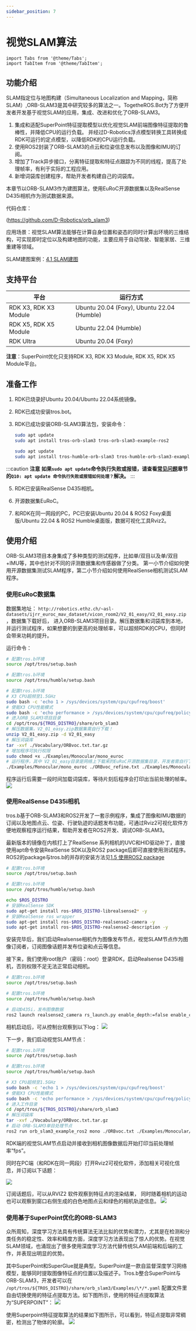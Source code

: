 ```yaml
---
sidebar_position: 7
---
```

# 视觉SLAM算法

```mdx-code-block
import Tabs from '@theme/Tabs';
import TabItem from '@theme/TabItem';
```

## 功能介绍

SLAM指定位与地图构建（Simultaneous Localization and Mapping，简称SLAM）,ORB-SLAM3是其中研究较多的算法之一。TogetheROS.Bot为了方便开发者开发基于视觉SLAM的应用，集成、改进和优化了ORB-SLAM3。

1. 集成和适配SuperPoint特征提取模型以优化视觉SLAM前端图像特征提取的鲁棒性，并降低CPU的运行负载。
   并经过D-Robotics浮点模型转换工具转换成RDK可运行的定点模型，以降低RDK的CPU运行负载。
2. 使用ROS2封装了ORB-SLAM3的点云和位姿信息发布以及图像和IMU的订阅。
3. 增加了Track异步接口，分离特征提取和特征点跟踪为不同的线程，提高了处理帧率，有利于实际的工程应用。
4. 新增词袋库创建程序，帮助开发者构建自己的词袋库。

本章节以ORB-SLAM3作为建图算法，使用EuRoC开源数据集以及RealSense D435i相机作为测试数据来源。

代码仓库：

 (https://github.com/D-Robotics/orb_slam3)

应用场景：视觉SLAM算法能够在计算自身位置和姿态的同时计算出环境的三维结构，可实现即时定位以及构建地图的功能，主要应用于自动驾驶、智能家居、三维重建等领域。

SLAM建图案例：[4.1 SLAM建图](../../apps/slam)

## 支持平台

| 平台                  | 运行方式     |
| --------------------- | ------------ |
| RDK X3, RDK X3 Module | Ubuntu 20.04 (Foxy), Ubuntu 22.04 (Humble) |
| RDK X5, RDK X5 Module | Ubuntu 22.04 (Humble) |
| RDK Ultra | Ubuntu 20.04 (Foxy) |

**注意**：SuperPoint优化只支持RDK X3, RDK X3 Module, RDK X5, RDK X5 Module平台。

## 准备工作

1. RDK已烧录好Ubuntu 20.04/Ubuntu 22.04系统镜像。

2. RDK已成功安装tros.bot。

3. RDK已成功安装ORB-SLAM3算法包，安装命令：

   <Tabs groupId="tros-distro">
   <TabItem value="foxy" label="Foxy">

   ```bash
   sudo apt update
   sudo apt install tros-orb-slam3 tros-orb-slam3-example-ros2
   ```

   </TabItem>
   <TabItem value="humble" label="Humble">

   ```bash
   sudo apt update
   sudo apt install tros-humble-orb-slam3 tros-humble-orb-slam3-example-ros2
   ```

   </TabItem>
   </Tabs>

:::caution **注意**
**如果`sudo apt update`命令执行失败或报错，请查看[常见问题](/docs/08_FAQ/03_applications_and_examples.md)章节的`Q10: apt update 命令执行失败或报错如何处理？`解决。**
:::

5. RDK已安装RealSense D435i相机。

6. 开源数据集EuRoC。

7. 和RDK在同一网段的PC，PC已安装Ubuntu 20.04 & ROS2 Foxy桌面版/Ubuntu 22.04 & ROS2 Humble桌面版，数据可视化工具Rviz2。

## 使用介绍

ORB-SLAM3项目本身集成了多种类型的测试程序，比如单/双目以及单/双目+IMU等，其中也针对不同的评测数据集和传感器做了分类。
第一小节介绍如何使用开源数据集测试SLAM程序，第二小节介绍如何使用RealSense相机测试SLAM程序。

### 使用EuRoC数据集

数据集地址： `http://robotics.ethz.ch/~asl-datasets/ijrr_euroc_mav_dataset/vicon_room2/V2_01_easy/V2_01_easy.zip`，数据集下载好后，
进入ORB-SLAM3项目目录。解压数据集和词袋库到本地，并运行测试程序，如果想要的到更高的处理帧率，可以超频RDK的CPU，但同时会带来功耗的提升。

运行命令：

<Tabs groupId="tros-distro">
<TabItem value="foxy" label="Foxy">

```bash
# 配置tros.b环境
source /opt/tros/setup.bash
```

</TabItem>

<TabItem value="humble" label="Humble">

```bash
# 配置tros.b环境
source /opt/tros/humble/setup.bash
```

</TabItem>

</Tabs>

```bash
# 配置tros.b环境
# X3 CPU超频至1.5GHz
sudo bash -c 'echo 1 > /sys/devices/system/cpu/cpufreq/boost'
# 使能X3 CPU性能模式
sudo bash -c 'echo performance > /sys/devices/system/cpu/cpufreq/policy0/scaling_governor'
# 进入ORB_SLAM3项目目录
cd /opt/tros/${TROS_DISTRO}/share/orb_slam3
# 解压数据集，V2_01_easy.zip数据集需自行下载！
unzip V2_01_easy.zip -d V2_01_easy
# 解压词袋库
tar -xvf ./Vocabulary/ORBvoc.txt.tar.gz
# 增加程序可执行权限
sudo chmod +x ./Examples/Monocular/mono_euroc 
# 运行程序，其中 V2_01_easy目录是网络上下载来的EuRoC开源数据集目录，开发者需自行下载！
./Examples/Monocular/mono_euroc ./ORBvoc_refine.txt ./Examples/Monocular/EuRoC.yaml ./V2_01_easy/ ./Examples/Monocular/EuRoC_TimeStamps/V201.txt 
```

程序运行后需要一段时间加载词袋库，等待片刻后程序会打印出当前处理的帧率。
![](https://rdk-doc.oss-cn-beijing.aliyuncs.com/doc/img/05_Robot_development/03_boxs/function/image/box_adv/euroc_result.png)

### 使用RealSense D435i相机

tros.b基于ORB-SLAM3和ROS2开发了一套示例程序，集成了图像和IMU数据的订阅以及地图点云、位姿、行驶轨迹的话题发布功能，可通过Rviz2可视化软件方便地观察程序运行结果，帮助开发者在ROS2开发、调试ORB-SLAM3。

最新版本的镜像在内核打上了RealSense 系列相机的UVC和HID驱动补丁，直接使用apt命令安装RealSense SDK以及ROS2 package后即可直接使用测试程序。ROS2的package与tros.b的并存的安装方法见[1.5 使用ROS2 package](../../01_quick_start/ros_pkg.md)

 <Tabs groupId="tros-distro">
 <TabItem value="foxy" label="Foxy">

 ```bash
 # 配置tros.b环境
 source /opt/tros/setup.bash
 ```

 </TabItem>
 <TabItem value="humble" label="Humble">

 ```bash
 # 配置tros.b环境
 source /opt/tros/humble/setup.bash
 ```

 </TabItem>
 </Tabs>

```bash
echo $ROS_DISTRO 
# 安装RealSense SDK
sudo apt-get install ros-$ROS_DISTRO-librealsense2* -y 
# 安装RealSense ros wrapper
sudo apt-get install ros-$ROS_DISTRO-realsense2-camera -y
sudo apt-get install ros-$ROS_DISTRO-realsense2-description -y
```

安装完毕后，我们启动Realsense相机作为图像发布节点，视觉SLAM节点作为图像订阅者，订阅图像话题并发布位姿和点云等信息。

接下来，我们使用root账户（密码：root）登录RDK，启动Realsense D435i相机，否则权限不足无法正常启动相机。

<Tabs groupId="tros-distro">
<TabItem value="foxy" label="Foxy">

```bash
# 配置tros.b环境
source /opt/tros/setup.bash
```

</TabItem>

<TabItem value="humble" label="Humble">

```bash
# 配置tros.b环境
source /opt/tros/humble/setup.bash
```

</TabItem>

</Tabs>

```bash
# 启动D435i，发布图像数据
ros2 launch realsense2_camera rs_launch.py enable_depth:=false enable_color:=false enable_infra1:=true depth_module.profile:=640x480x15 
```

相机启动后，可从控制台观察到以下log：
![](https://rdk-doc.oss-cn-beijing.aliyuncs.com/doc/img/05_Robot_development/03_boxs/function/image/box_adv/realsense.png)

下一步，我们启动视觉SLAM节点：

<Tabs groupId="tros-distro">
<TabItem value="foxy" label="Foxy">

```bash
# 配置tros.b环境
source /opt/tros/setup.bash
```

</TabItem>

<TabItem value="humble" label="Humble">

```bash
# 配置tros.b环境
source /opt/tros/humble/setup.bash
```

</TabItem>

</Tabs>


```bash
# X3 CPU超频至1.5GHz
sudo bash -c 'echo 1 > /sys/devices/system/cpu/cpufreq/boost'
# 使能X3 CPU性能模式
sudo bash -c 'echo performance > /sys/devices/system/cpu/cpufreq/policy0/scaling_governor'
# 进入工作目录
cd /opt/tros/${TROS_DISTRO}/share/orb_slam3
# 解压词袋库
tar -xvf ./Vocabulary/ORBvoc.txt.tar.gz
# 启动 ORB-SLAM3单目处理节点
ros2 run orb_slam3_example_ros2 mono ./ORBvoc.txt ./Examples/Monocular/RealSense_D435i.yaml 
```

RDK端的视觉SLAM节点启动并接收到相机图像数据后开始打印当前处理帧率“fps”。

同时在PC端（和RDK在同一网段）打开Rviz2可视化软件，添加相关可视化信息，并订阅以下话题：

![](https://rdk-doc.oss-cn-beijing.aliyuncs.com/doc/img/05_Robot_development/03_boxs/function/image/box_adv/rviz2_1.png)

订阅话题后，可以从RVIZ2 软件观察到特征点的渲染结果，
同时随着相机的运动也可以观察到窗口右侧生成的白色地图点云和绿色的相机轨迹信息。
![](https://rdk-doc.oss-cn-beijing.aliyuncs.com/doc/img/05_Robot_development/03_boxs/function/image/box_adv/rviz2_2.png)

### 使用基于SuperPoint优化的ORB-SLAM3

众所周知，深度学习方法具有传统算法无法比拟的优势和潜力，尤其是在检测和分类任务的稳定性、效率和精度方面，深度学习方法表现出了惊人的优势。在视觉SLAM领域，也涌现出了很多使用深度学习方法代替传统SLAM前端和后端的工作，并表现出明显的优势。

其中SuperPoint和SuperGlue就是典型。SuperPoint是一款自监督深度学习网络模型，能够同时提取图像特征点的位置以及描述子。Tros.b整合SuperPoint与ORB-SLAM3，开发者可以在 `/opt/tros/${TROS_DISTRO}/share/orb_slam3/Examples/\*/*.yaml` 配置文件里自由切换使用的特征点提取方法。如下图所示，使用的特征点提取算法为“SUPERPOINT”：
![](https://rdk-doc.oss-cn-beijing.aliyuncs.com/doc/img/05_Robot_development/03_boxs/function/image/box_adv/superpoint.png)

使用Superpoint特征提取算法的结果如下图所示，可以看到，特征点提取非常稠密，检测出了物体的轮廓。
![](https://rdk-doc.oss-cn-beijing.aliyuncs.com/doc/img/05_Robot_development/03_boxs/function/image/box_adv/superpoint_result.png)
